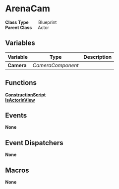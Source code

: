 # ArenaCam


**Class Type**&nbsp; &nbsp; &nbsp; &nbsp; Blueprint  
**Parent Class** &nbsp; &nbsp; Actor  

## Variables
|Variable   |Type               |Description    |
|-----------|-------------------|---------------|
|**Camera** |*CameraComponent*  ||

## Functions
[**ConstructionScript**](../../Methods/ClientMethods/ConstructionScript_ArenaCam.md)  
[**IsActorInView**](../../Methods/ClientMethods/IsActorInView.md)  

## Events
**None**

## Event Dispatchers
**None**

## Macros
**None**